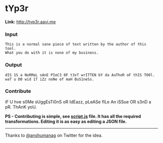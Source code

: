 # tYp3r

**Link:** http://typ3r.aavi.me


### Input

```
This is a normal sane piece of text written by the author of this tool. 
What you do with it is none of my business.
```

### Output

```
dIS 1S a NoRMaL sAnE PIeC3 0F t3xT wrITTEN bY da AuThoR oF thIS TO0l.
waT u D0 wid 1T iZz noNe of maH BuS1neSs.
```

### Contribute

iF U hve s0Me sUggEsTi0nS oR IdEazz, pLeASe fILe An iSSue OR s3nD a pR. ThAnK yoU.

**PS - Contributing is simple, see [script.js](script.js) file. It has all the required transformations. Editing it is as easy as editing a JSON file.**

-----

Thanks to [@anshumanag](https://twitter.com/anshumanag/status/853851127791493120) on Twitter for the idea.

